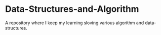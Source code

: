 # Data-Structures-and-Algorithm

A repository where I keep my learning sloving various algorithm and data-structures.

